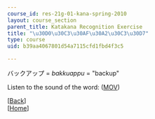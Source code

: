 ```yaml
---
course_id: res-21g-01-kana-spring-2010
layout: course_section
parent_title: Katakana Recognition Exercise
title: "\u30D0\u30C3\u30AF\u30A2\u30C3\u30D7"
type: course
uid: b39aa4067801d54a7115cfd1fbd4f3c5

---
```


バックアップ = _bakkuappu_ = "backup"

Listen to the sound of the word: ([MOV](http://www.archive.org/download/MITRES21F.01S10_KATAKANA_EXERCISES/word16.mov))

  
\[[Back](/resources/res-21g-01-kana-spring-2010/katakana/katakana-recognition-exercise)\]  
\[[Home](/resources/res-21g-01-kana-spring-2010/katakana)\]